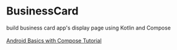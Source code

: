 # BusinessCard
build business card app's display page using Kotlin and Compose
<br><br><a href="https://developer.android.com/courses/android-basics-compose/course" >Android Basics with Compose Tutorial</a><br><br>


